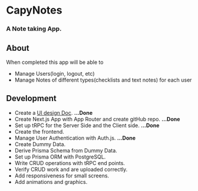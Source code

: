 # CapyNotes

### A Note taking App.

## About

When completed this app will be able to

- Manage Users(login, logout, etc)
- Manage Notes of different types(checklists and text notes) for each user

## Development

- Create a [UI design Doc](https://design.penpot.app/#/view/a5adc15f-fb38-8092-8005-3df5d897563e?page-id=a5adc15f-fb38-8092-8005-3df5d897563f&section=interactions&index=0&share-id=40b5cf7c-e089-81bd-8005-435a23e2c88c). **...Done**
- Create Next.js App with App Router and create gitHub repo. **...Done**
- Set up tRPC for the Server Side and the Client side. **...Done**
- Create the frontend.
- Manage User Authentication with Auth.js. **...Done**
- Create Dummy Data.
- Derive Prisma Schema from Dummy Data.
- Set up Prisma ORM with PostgreSQL.
- Write CRUD operations with tRPC end points.
- Verify CRUD work and are uploaded correctly.
- Add responsiveness for small screens.
- Add animations and graphics.

